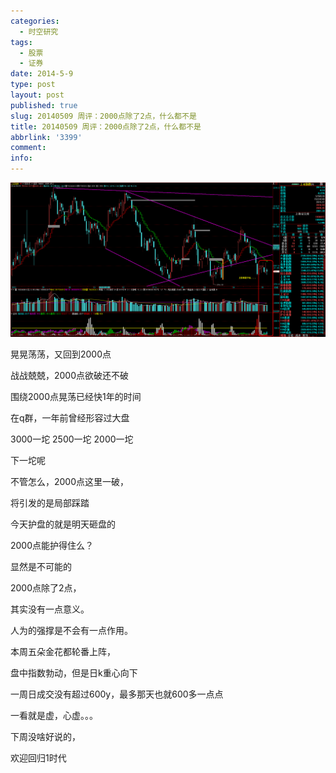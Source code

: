```yaml
---
categories:
  - 时空研究
tags:
  - 股票
  - 证券
date: 2014-5-9
type: post
layout: post
published: true
slug: 20140509 周评：2000点除了2点，什么都不是
title: 20140509 周评：2000点除了2点，什么都不是
abbrlink: '3399'
comment:
info:
---
```

![20140509-0](/images/20140509-0.gif)

晃晃荡荡，又回到2000点

战战兢兢，2000点欲破还不破

围绕2000点晃荡已经快1年的时间

在q群，一年前曾经形容过大盘

3000一坨 2500一坨 2000一坨

下一坨呢


不管怎么，2000点这里一破，

将引发的是局部踩踏

今天护盘的就是明天砸盘的

2000点能护得住么？

显然是不可能的

2000点除了2点，

其实没有一点意义。

人为的强撑是不会有一点作用。


本周五朵金花都轮番上阵，

盘中指数勃动，但是日k重心向下

一周日成交没有超过600y，最多那天也就600多一点点

一看就是虚，心虚。。。


下周没啥好说的，

欢迎回归1时代
